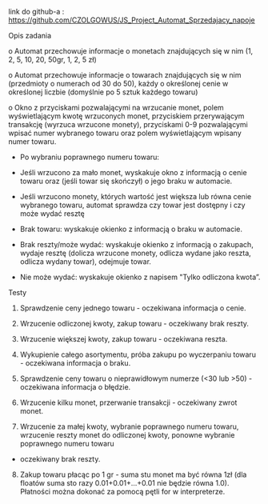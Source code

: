 link do github-a : https://github.com/CZOLGOWUS/JS_Project_Automat_Sprzedajacy_napoje

Opis zadania

o  Automat przechowuje informacje o monetach znajdujących się w nim (1, 2, 5,
10, 20, 50gr, 1, 2, 5 zł)

o  Automat przechowuje informacje o towarach znajdujących się w nim (przedmioty o
numerach od 30 do 50), każdy o określonej cenie w określonej liczbie (domyślnie
po 5 sztuk każdego towaru)

o Okno z przyciskami pozwalającymi na wrzucanie monet, polem wyświetlającym
kwotę wrzuconych monet, przyciskiem przerywającym transakcję (wyrzuca
wrzucone monety), przyciskami 0-9 pozwalającymi wpisać numer wybranego
towaru oraz polem wyświetlającym wpisany numer towaru.

- Po wybraniu poprawnego numeru towaru:

- Jeśli wrzucono za mało monet, wyskakuje okno z informacją o cenie towaru
oraz (jeśli towar się skończył) o jego braku w automacie.

- Jeśli wrzucono monety, których wartość jest większa lub równa cenie wybranego
towaru, automat sprawdza czy towar jest dostępny i czy może wydać resztę

- Brak towaru: wyskakuje okienko z informacją o braku w automacie.

- Brak reszty/może wydać: wyskakuje okienko z informacją o
zakupach, wydaje resztę (dolicza wrzucone monety, odlicza wydane
jako reszta, odlicza wydany towar), odejmuje towar.

- Nie może wydać: wyskakuje okienko z napisem "Tylko odliczona kwota”.

Testy

1. Sprawdzenie ceny jednego towaru - oczekiwana informacja o cenie.

2. Wrzucenie odliczonej kwoty, zakup towaru - oczekiwany brak reszty.

3. Wrzucenie większej kwoty, zakup towaru - oczekiwana reszta.

4. Wykupienie całego asortymentu, próba zakupu po wyczerpaniu towaru -
oczekiwana informacja o braku.

5. Sprawdzenie ceny towaru o nieprawidłowym numerze (<30 lub >50) -
oczekiwana informacja o błędzie.

6. Wrzucenie kilku monet, przerwanie transakcji - oczekiwany zwrot monet.

7. Wrzucenie za małej kwoty, wybranie poprawnego numeru towaru, wrzucenie
reszty monet do odliczonej kwoty, ponowne wybranie poprawnego numeru towaru
- oczekiwany brak reszty.

8. Zakup towaru płacąc po 1 gr - suma stu monet ma być równa 1zł (dla floatów
suma sto razy 0.01+0.01+...+0.01 nie będzie równa 1.0). Płatności można dokonać
za pomocą pętli for w interpreterze.